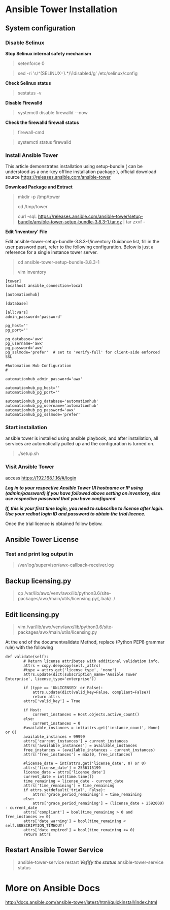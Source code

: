# Ansible Tower Installation
## System configuration

### Disable Selinux

**Stop Selinux internal safety mechanism**

> setenforce 0

> sed -ri 's/^(SELINUX=).*/\1disabled/g' /etc/selinux/config

**Check Selinux status**

> sestatus -v

**Disable Firewalld**

> systemctl disable firewalld --now

**Check the firewalld firewall status**

> firewall-cmd

> systemctl status firewalld

### Install Ansible Tower

This article demonstrates installation using setup-bundle ( can be understood as a one-key offline installation package ), official download source https://releases.ansible.com/ansible-tower

**Download Package and Extract**
> mkdir -p /tmp/tower
> 
> cd /tmp/tower
> 
> curl -sqL https://releases.ansible.com/ansible-tower/setup-bundle/ansible-tower-setup-bundle-3.8.3-1.tar.gz | tar zxvf -

**Edit 'inventory' File**

Edit ansible-tower-setup-bundle-3.8.3-1/inventory Guidance list, fill in the user password part, refer to the following configuration. Below is just a reference for a single instance tower server.

> cd ansible-tower-setup-bundle-3.8.3-1
> 
> vim inventory
```
[tower]
localhost ansible_connection=local

[automationhub]

[database]

[all:vars]
admin_password='password'

pg_host=''
pg_port=''

pg_database='awx'
pg_username='awx'
pg_password='awx'
pg_sslmode='prefer'  # set to 'verify-full' for client-side enforced SSL

#Automation Hub Configuration
#

automationhub_admin_password='awx'

automationhub_pg_host=''
automationhub_pg_port=''

automationhub_pg_database='automationhub'
automationhub_pg_username='automationhub'
automationhub_pg_password='awx'
automationhub_pg_sslmode='prefer'
```

### Start installation

ansible tower is installed using ansible playbook, and after installation, all services are automatically pulled up and the configuration is turned on.

> ./setup.sh

### Visit Ansible Tower

access https://192.168.1.16/#/login 

***Log in to your respective Ansible Tower UI hostname or IP using (admin/password) if you have followed above setting on inventory, else use respective password that you have configured***

***If, this is your first time login, you need to subscribe to license after login. Use your redhat login ID and password to obtain the trial licence.***

Once the trial licence is obtained  follow below.

## Ansible Tower License

### Test and print log output in 
> /var/log/supervisor/awx-callback-receiver.log

## Backup licensing.py

> cp /var/lib/awx/venv/awx/lib/python3.6/site-packages/awx/main/utils/licensing.py{,.bak} ./

## Edit licensing.py

> vim /var/lib/awx/venv/awx/lib/python3.6/site-packages/awx/main/utils/licensing.py

At the end of the documentvalidate Method, replace (Python PEP8 grammar rule) with the following
```
def validate(self):
        # Return license attributes with additional validation info.
        attrs = copy.deepcopy(self._attrs)
        #type = attrs.get('license_type', 'none')
        attrs.update(dict(subscription_name='Ansible Tower Enterprise', license_type='enterprise'))

        if (type == 'UNLICENSED' or False):
            attrs.update(dict(valid_key=False, compliant=False))
            return attrs
        attrs['valid_key'] = True

        if Host:
            current_instances = Host.objects.active_count()
        else:
            current_instances = 0
        #available_instances = int(attrs.get('instance_count', None) or 0)
        available_instances = 99999
        attrs['current_instances'] = current_instances
        attrs['available_instances'] = available_instances
        free_instances = (available_instances - current_instances)
        attrs['free_instances'] = max(0, free_instances)

        #license_date = int(attrs.get('license_date', 0) or 0)
        attrs['license_date'] = 2556115199
        license_date = attrs['license_date']
        current_date = int(time.time())
        time_remaining = license_date - current_date
        attrs['time_remaining'] = time_remaining
        if attrs.setdefault('trial', False):
            attrs['grace_period_remaining'] = time_remaining
        else:
            attrs['grace_period_remaining'] = (license_date + 2592000) - current_date
        attrs['compliant'] = bool(time_remaining > 0 and free_instances >= 0)
        attrs['date_warning'] = bool(time_remaining < self.SUBSCRIPTION_TIMEOUT)
        attrs['date_expired'] = bool(time_remaining <= 0)
        return attrs
```
## Restart Ansible Tower Service
> ansible-tower-service restart
***Vefify the status***
> ansible-tower-service status

# More on Ansible Docs
http://docs.ansible.com/ansible-tower/latest/html/quickinstall/index.html
